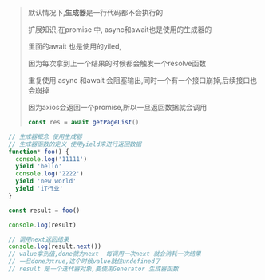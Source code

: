 >  默认情况下,**生成器**是一行代码都不会执行的
>
> 扩展知识,在promise 中, async和await也是使用的生成器的
>
> 里面的await 也是使用的yiled,
>
> 因为每次拿到上一个结果的时候都会触发一个resolve函数
>
> 重复使用 async 和await 会阻塞输出,同时一个有一个接口崩掉,后续接口也会崩掉
>
> 因为axios会返回一个promise,所以一旦返回数据就会调用
>
> ```js
> const res = await getPageList()
> ```
>
>  

```js
// 生成器概念 使用生成器
// 生成器函数的定义 使用yield来进行返回数据
function* foo() {
  console.log('11111')
  yield 'hello'
  console.log('2222')
  yield 'new world'
  yield 'iT行业'
}

const result = foo()

console.log(result)

// 调用next返回结果
console.log(result.next())
// value拿到值,done就为next  每调用一次next 就会消耗一次结果
// 一旦done为true,这个时候value就位undefined了
// result 是一个迭代器对象,要使用Generator 生成器函数
```

